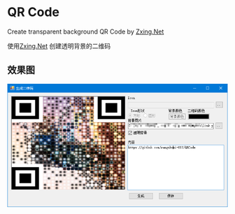# QR Code
Create transparent background QR Code by [Zxing.Net](https://github.com/micjahn/ZXing.Net)

使用[Zxing.Net](https://github.com/micjahn/ZXing.Net) 创建透明背景的二维码

## 效果图

![qrcode](qrcode.png)